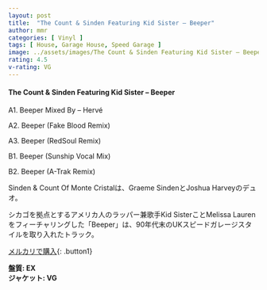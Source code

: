 ```yaml
---
layout: post
title:  "The Count & Sinden Featuring Kid Sister – Beeper"
author: mmr
categories: [ Vinyl ]
tags: [ House, Garage House, Speed Garage ]
image: ../assets/images/The Count & Sinden Featuring Kid Sister – Beeper.jpg
rating: 4.5
v-rating: VG
---
```


#### The Count & Sinden Featuring Kid Sister – Beeper

A1. Beeper Mixed By – Hervé

A2. Beeper (Fake Blood Remix) 

A3. Beeper (RedSoul Remix)

B1. Beeper (Sunship Vocal Mix)

B2. Beeper (A-Trak Remix)

Sinden & Count Of Monte Cristalは、Graeme SindenとJoshua Harveyのデュオ。

シカゴを拠点とするアメリカ人のラッパー兼歌手Kid SisterことMelissa Laurenをフィーチャリングした「Beeper」は、90年代末のUKスピードガレージスタイルを取り入れたトラック。

[メルカリで購入](https://jp.mercari.com/item/m62852050687?afid=6142608987){: .button1}

<div class="mt-4 mb-4 d-flex align-items-center">
<strong class="mr-1">盤質: EX</strong>
</div>
<div class="mt-4 mb-4 d-flex align-items-center">
<strong class="mr-1">ジャケット: VG</strong>
</div>
